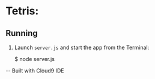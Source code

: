# Tetris:

## Running

1) Launch `server.js` and start the app from the Terminal:

    $ node server.js




--
Built with Cloud9 IDE